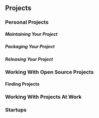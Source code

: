 ## Projects

### Personal Projects

##### Maintaining Your Project
##### Packaging Your Project
##### Releasing Your Project

### Working With Open Source Projects

#### Finding Projects

### Working With Projects At Work

### Startups
